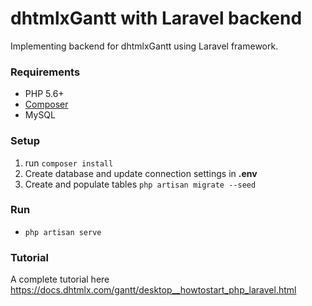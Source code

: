 dhtmlxGantt with Laravel backend
==============

Implementing backend for dhtmlxGantt using Laravel framework.


### Requirements

- PHP 5.6+
- [Composer](https://getcomposer.org/)
- MySQL

### Setup

1. run `composer install`
2. Create database and update connection settings in **.env**
3. Create and populate tables `php artisan migrate --seed`

### Run

- `php artisan serve`

### Tutorial

A complete tutorial here https://docs.dhtmlx.com/gantt/desktop__howtostart_php_laravel.html
